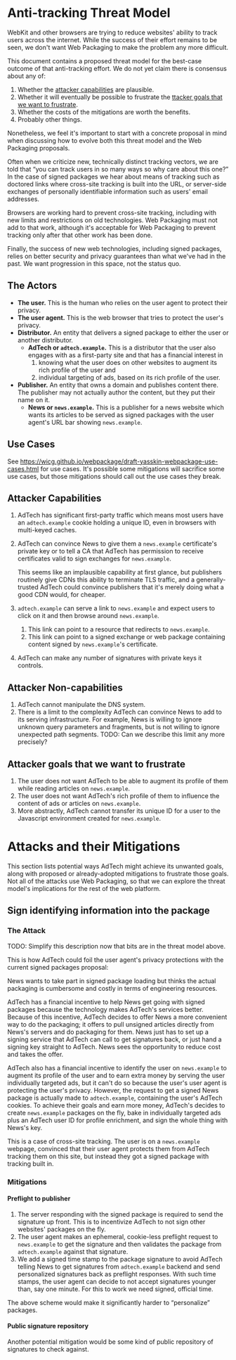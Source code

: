# Anti-tracking Threat Model

WebKit and other browsers are trying to reduce websites' ability to track users
across the internet. While the success of their effort remains to be seen, we
don't want Web Packaging to make the problem any more difficult.

This document contains a proposed threat model for the best-case outcome of that anti-tracking effort. We do not yet claim there is consensus about any of:

1. Whether the [attacker capabilities](#attacker-capabilities) are plausible.
1. Whether it will eventually be possible to frustrate the [ttacker goals that we want to frustrate](#attacker-goals-that-we-want-to-frustrate).
1. Whether the costs of the mitigations are worth the benefits.
1. Probably other things.

Nonetheless, we feel it's important to start with a concrete proposal in mind
when discussing how to evolve both this threat model and the Web Packaging
proposals.

Often when we criticize new, technically distinct tracking vectors, we are told
that “you can track users in so many ways so why care about this one?” In the
case of signed packages we hear about means of tracking such as doctored links
where cross-site tracking is built into the URL, or server-side exchanges of
personally identifiable information such as users' email addresses.

Browsers are working hard to prevent cross-site tracking, including with new
limits and restrictions on old technologies. Web Packaging must not add to that work, although it's acceptable for Web Packaging to prevent tracking only after that other work has been done.

Finally, the success of new web technologies, including signed packages, relies
on better security and privacy guarantees than what we've had in the past. We
want progression in this space, not the status quo.

## The Actors

* **The user.** This is the human who relies on the user agent to protect their
  privacy.
* **The user agent.** This is the web browser that tries to protect the user's
  privacy.
* **Distributor.** An entity that delivers a signed package to either the user or another distributor.
  * **AdTech or `adtech.example`.** This is a distributor that the user also
    engages with as a first-party site and that has a financial interest in
    1. knowing what the user does on other websites to augment its rich profile
       of the user and
    2. individual targeting of ads, based on its rich profile of the user.
* **Publisher.** An entity that owns a domain and publishes content there. The
  publisher may not actually author the content, but they put their name on it.
  * **News or `news.example`.** This is a publisher for a news website which
    wants its articles to be served as signed packages with the user agent's URL
    bar showing `news.example`.

## Use Cases

See https://wicg.github.io/webpackage/draft-yasskin-webpackage-use-cases.html
for use cases. It's possible some mitigations will sacrifice some use cases, but
those mitigations should call out the use cases they break.

## Attacker Capabilities

1. AdTech has significant first-party traffic which means most users have an
   `adtech.example` cookie holding a unique ID, even in browsers with
   multi-keyed caches.
1. AdTech can convince News to give them a `news.example` certificate's private
   key or to tell a CA that AdTech has permission to receive certificates valid
   to sign exchanges for `news.example`.

   This seems like an implausible capability at first glance, but publishers
   routinely give CDNs this ability to terminate TLS traffic, and a
   generally-trusted AdTech could convince publishers that it's merely doing
   what a good CDN would, for cheaper.
1. `adtech.example` can serve a link to `news.example` and expect users to click
   on it and then browse around `news.example`.
   1. This link can point to a resource that redirects to `news.example`.
   1. This link can point to a signed exchange or web package containing
      content signed by `news.example`'s certificate.
1. AdTech can make any number of signatures with private keys it controls.

## Attacker Non-capabilities

1. AdTech cannot manipulate the DNS system.
1. There is a limit to the complexity AdTech can convince News to add to its
   serving infrastructure. For example, News is willing to ignore unknown query
   parameters and fragments, but is not willing to ignore unexpected path
   segments. TODO: Can we describe this limit any more precisely?

## Attacker goals that we want to frustrate

1. The user does not want AdTech to be able to augment its profile of them while
   reading articles on `news.example`.
1. The user does not want AdTech's rich profile of them to influence the content
   of ads or articles on `news.example`.
1. More abstractly, AdTech cannot transfer its unique ID for a user to
   the Javascript environment created for `news.example`.

# Attacks and their Mitigations

This section lists potential ways AdTech might achieve its unwanted goals, along
with proposed or already-adopted mitigations to frustrate those goals. Not all
of the attacks use Web Packaging, so that we can explore the threat model's
implications for the rest of the web platform.

## Sign identifying information into the package

### The Attack

TODO: Simplify this description now that bits are in the threat model above.

This is how AdTech could foil the user agent's privacy protections with the
current signed packages proposal:

News wants to take part in signed package loading but thinks the actual
packaging is cumbersome and costly in terms of engineering resources.

AdTech has a financial incentive to help News get going with signed packages
because the technology makes AdTech's services better. Because of this
incentive, AdTech decides to offer News a more convenient way to do the
packaging; it offers to pull unsigned articles directly from News's servers and
do packaging for them. News just has to set up a signing service that AdTech can
call to get signatures back, or just hand a signing key straight to AdTech. News
sees the opportunity to reduce cost and takes the offer.

AdTech also has a financial incentive to identify the user on `news.example` to
augment its profile of the user and to earn extra money by serving the user
individually targeted ads, but it can't do so because the user's user agent is
protecting the user's privacy. However, the request to get a signed News package
is actually made to `adtech.example`, containing the user's AdTech cookies. To
achieve their goals and earn more money, AdTech's decides to create
`news.example` packages on the fly, bake in individually targeted ads plus an
AdTech user ID for profile enrichment, and sign the whole thing with News's key.

This is a case of cross-site tracking. The user is on a `news.example` webpage,
convinced that their user agent protects them from AdTech tracking them on this
site, but instead they got a signed package with tracking built in.

### Mitigations

#### Preflight to publisher

1. The server responding with the signed package is required to send the
   signature up front. This is to incentivize AdTech to not sign other websites'
   packages on the fly.
2. The user agent makes an ephemeral, cookie-less preflight request to
   `news.example` to get the signature and then validates the package from
   `adtech.example` against that signature.
3. We add a signed time stamp to the package signature to avoid AdTech telling
   News to get signatures from `adtech.example` backend and send personalized
   signatures back as preflight responses. With such time stamps, the user agent
   can decide to not accept signatures younger than, say one minute. For this to
   work we need signed, official time.

The above scheme would make it significantly harder to “personalize” packages.

#### Public signature repository

Another potential mitigation would be some kind of public repository of
signatures to check against.
